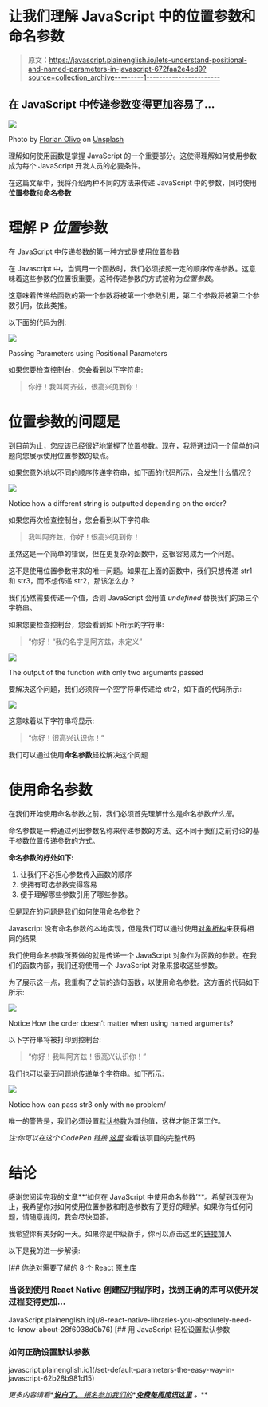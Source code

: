 # 让我们理解 JavaScript 中的位置参数和命名参数

> 原文：<https://javascript.plainenglish.io/lets-understand-positional-and-named-parameters-in-javascript-672faa2e4ed9?source=collection_archive---------1----------------------->

## 在 JavaScript 中传递参数变得更加容易了…

![](img/edfaa474e468f0c1ca22d93d0cc586e7.png)

Photo by [Florian Olivo](https://unsplash.com/@florianolv?utm_source=medium&utm_medium=referral) on [Unsplash](https://unsplash.com?utm_source=medium&utm_medium=referral)

理解如何使用函数是掌握 JavaScript 的一个重要部分。这使得理解如何使用参数成为每个 JavaScript 开发人员的必要条件。

在这篇文章中，我将介绍两种不同的方法来传递 JavaScript 中的参数，同时使用**位置参数**和**命名参数**

# 理解 P *位置*参数

在 JavaScript 中传递参数的第一种方式是使用位置参数

在 Javascript 中，当调用一个函数时，我们必须按照一定的顺序传递参数。这意味着这些参数的位置很重要。这种传递参数的方式被称为*位置参数*。

这意味着传递给函数的第一个参数将被第一个参数引用，第二个参数将被第二个参数引用，依此类推。

以下面的代码为例:

![](img/05d8129b44abcf8cb45ca169381a0f79.png)

Passing Parameters using Positional Parameters

如果您要检查控制台，您会看到以下字符串:

> 你好！我叫阿齐兹，很高兴见到你！

# 位置参数的问题是

到目前为止，您应该已经很好地掌握了位置参数。现在，我将通过问一个简单的问题向您展示使用位置参数的缺点。

如果您意外地以不同的顺序传递字符串，如下面的代码所示，会发生什么情况？

![](img/897d14d395da5b37bf850e06c50982ce.png)

Notice how a different string is outputted depending on the order?

如果您再次检查控制台，您会看到以下字符串:

> 我叫阿齐兹，你好！很高兴见到你！

虽然这是一个简单的错误，但在更复杂的函数中，这很容易成为一个问题。

这不是使用位置参数带来的唯一问题。如果在上面的函数中，我们只想传递 str1 和 str3，而不想传递 str2，那该怎么办？

我们仍然需要传递一个值，否则 JavaScript 会用值 *undefined* 替换我们的第三个字符串。

如果您要检查控制台，您会看到如下所示的字符串:

> “你好！“我的名字是阿齐兹，未定义”

![](img/b576e13c1e5d389ba5ac3406a90d24a7.png)

The output of the function with only two arguments passed

要解决这个问题，我们必须将一个空字符串传递给 str2，如下面的代码所示:

![](img/25026ad668f53dd79d719b7be65de356.png)

这意味着以下字符串将显示:

> “你好！很高兴认识你！”

我们可以通过使用**命名参数**轻松解决这个问题

# 使用命名参数

在我们开始使用命名参数之前，我们必须首先理解什么是命名参数*什么是*。

命名参数是一种通过列出参数名称来传递参数的方法。这不同于我们之前讨论的基于参数位置传递参数的方式。

**命名参数的好处如下:**

1.  让我们不必担心参数传入函数的顺序
2.  使拥有可选参数变得容易
3.  便于理解哪些参数引用了哪些参数。

但是现在的问题是我们如何使用命名参数？

Javascript 没有命名参数的本地实现，但是我们可以通过使用[对象析构](https://developer.mozilla.org/en-US/docs/Web/JavaScript/Reference/Operators/Destructuring_assignment)来获得相同的结果

我们使用命名参数所要做的就是传递一个 JavaScript 对象作为函数的参数。在我们的函数内部，我们还将使用一个 JavaScript 对象来接收这些参数。

为了展示这一点，我重构了之前的造句函数，以使用命名参数。这方面的代码如下所示:

![](img/26580b39dabb507b3e89f9f29368c7fa.png)

Notice How the order doesn’t matter when using named arguments?

以下字符串将被打印到控制台:

> “你好！我叫阿齐兹！很高兴认识你！”

我们也可以毫无问题地传递单个字符串。如下所示:

![](img/40f65175e69f9af1daab9c85d41e244b.png)

Notice how can pass str3 only with no problem/

唯一的警告是，我们必须设置[默认参数](https://medium.com/r?url=https%3A%2F%2Fjavascript.plainenglish.io%2Fset-default-parameters-the-easy-way-in-javascript-62b28b981d15)为其他值，这样才能正常工作。

*注:你可以在这个 CodePen 链接* [*这里*](https://codepen.io/azizbooker/pen/WNZvZpR) 查看该项目的完整代码

# 结论

感谢您阅读完我的文章**‘如何在 JavaScript 中使用命名参数’**。希望到现在为止，我希望你对如何使用位置参数和制造参数有了更好的理解。如果你有任何问题，请随意提问，我会尽快回答。

我希望你有美好的一天。如果你是中级新手，你可以点击这里的[链接](https://bookeraziz.medium.com/membership)加入

以下是我的进一步解读:

[](/8-react-native-libraries-you-absolutely-need-to-know-about-28f6038d0b76) [## 你绝对需要了解的 8 个 React 原生库

### 当谈到使用 React Native 创建应用程序时，找到正确的库可以使开发过程变得更加…

JavaScript.plainenglish.io](/8-react-native-libraries-you-absolutely-need-to-know-about-28f6038d0b76) [](/set-default-parameters-the-easy-way-in-javascript-62b28b981d15) [## 用 JavaScript 轻松设置默认参数

### 如何正确设置默认参数

javascript.plainenglish.io](/set-default-parameters-the-easy-way-in-javascript-62b28b981d15) 

*更多内容请看**[***说白了。*** *报名参加我们的*](http://plainenglish.io/)*[***免费每周简讯这里***](http://newsletter.plainenglish.io/) ***。*****